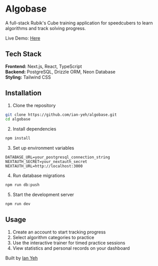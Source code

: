 # Algobase

A full-stack Rubik's Cube training application for speedcubers to learn algorithms and track solving progress.

Live Demo: [Here](https://algobase-app.vercel.app)

## Tech Stack

**Frontend:** Next.js, React, TypeScript  
**Backend:** PostgreSQL, Drizzle ORM, Neon Database  
**Styling:** Tailwind CSS  

## Installation

1. Clone the repository
```bash
git clone https://github.com/ian-yeh/algobase.git
cd algobase
```

2. Install dependencies
```bash
npm install
```

3. Set up environment variables
```env
DATABASE_URL=your_postgresql_connection_string
NEXTAUTH_SECRET=your_nextauth_secret
NEXTAUTH_URL=http://localhost:3000
```

4. Run database migrations
```bash
npm run db:push
```

5. Start the development server
```bash
npm run dev
```

## Usage

1. Create an account to start tracking progress
2. Select algorithm categories to practice
3. Use the interactive trainer for timed practice sessions
4. View statistics and personal records on your dashboard

Built by [Ian Yeh](https://github.com/ian-yeh)
